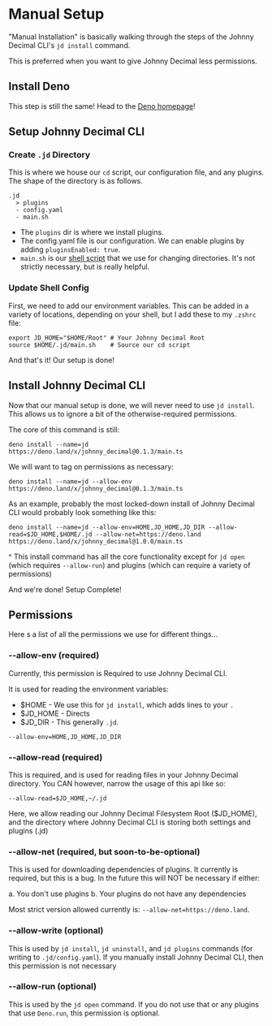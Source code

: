 # Manual Setup

"Manual Installation" is basically walking through the steps of the Johnny Decimal CLI's `jd install` command.

This is preferred when you want to give Johnny Decimal less permissions.

## Install Deno

This step is still the same! Head to the [Deno homepage](https://deno.land)!

## Setup Johnny Decimal CLI

### Create `.jd` Directory

This is where we house our `cd` script, our configuration file, and any plugins. The shape of the directory is as follows.

```
.jd
  > plugins
  - config.yaml
  - main.sh
```

- The `plugins` dir is where we install plugins.
- The config.yaml file is our configuration. We can enable plugins by adding `pluginsEnabled: true`.
- `main.sh` is our [shell script](https://github.com/ivebencrazy/johnny_decimal/blob/main/source/shell/main.sh) that we use for changing directories. It's not strictly necessary, but is really helpful.

### Update Shell Config

First, we need to add our environment variables. This can be added in a variety of locations, depending on your shell, but I add these to my `.zshrc` file:

```
export JD_HOME="$HOME/Root" # Your Johnny Decimal Root
source $HOME/.jd/main.sh    # Source our cd script
```

And that's it!  Our setup is done!

## Install Johnny Decimal CLI

Now that our manual setup is done, we will never need to use `jd install`. This allows us to ignore a bit of the otherwise-required permissions.

The core of this command is still:

```
deno install --name=jd https://deno.land/x/johnny_decimal@0.1.3/main.ts
```

We will want to tag on permissions as necessary:

```
deno install --name=jd --allow-env https://deno.land/x/johnny_decimal@0.1.3/main.ts
```

As an example, probably the most locked-down install of Johnny Decimal CLI would probably look something like this:

```
deno install --name=jd --allow-env=HOME,JD_HOME,JD_DIR --allow-read=$JD_HOME,$HOME/.jd --allow-net=https://deno.land https://deno.land/x/johnny_decimal@1.0.0/main.ts
```

^ This install command has all the core functionality except for `jd open` (which requires `--allow-run`) and plugins (which can require a variety of permissions)

And we're done! Setup Complete!

## Permissions

Here
s a list of all the permissions we use for different things...

### --allow-env (required)

Currently, this permission is Required to use Johnny Decimal CLI.

It is used for reading the environment variables:

- $HOME - We use this for `jd install`, which adds lines to your `.`
- $JD_HOME - Directs 
- $JD_DIR - This generally `.jd`.

`--allow-env=HOME,JD_HOME,JD_DIR`

### --allow-read (required)

This is required, and is used for reading files in your Johnny Decimal directory. You CAN however, narrow the usage of this api like so:

`--allow-read=$JD_HOME,~/.jd`

Here, we allow reading our Johnny Decimal Filesystem Root ($JD_HOME), and the directory where Johnny Decimal CLI is storing both settings and plugins (.jd) 

### --allow-net (required, but soon-to-be-optional)

This is used for downloading dependencies of plugins. It currently is required, but this is a bug. In the future this will NOT be necessary if either:

a. You don't use plugins
b. Your plugins do not have any dependencies

Most strict version allowed currently is: `--allow-net=https://deno.land`.

### --allow-write (optional)

This is used by `jd install`, `jd uninstall`, and `jd plugins` commands (for writing to `.jd/config.yaml`). If you manually install Johnny Decimal CLI, then this permission is not necessary

### --allow-run (optional)

This is used by the `jd open` command. If you do not use that or any plugins that use `Deno.run`, this permission is optional.
